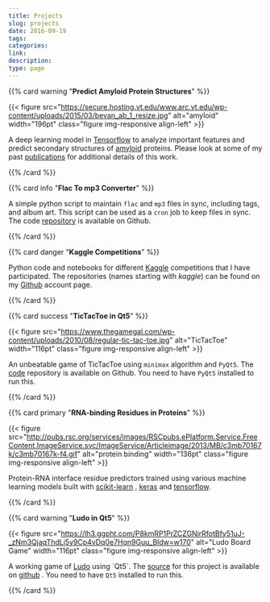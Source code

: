 ```yaml
---
title: Projects
slug: projects
date: 2016-09-19
tags:
categories:
link:
description:
type: page
---
```


{{% card warning "**Predict Amyloid Protein Structures**" %}}

{{< figure src="https://secure.hosting.vt.edu/www.arc.vt.edu/wp-content/uploads/2015/03/bevan_ab_1_resize.jpg" alt="amyloid" width="196pt" class="figure img-responsive align-left" >}}

A deep learning model in [Tensorflow](https://www.tensorflow.org/) to
analyze important features and predict secondary structures of
[amyloid](https://en.wikipedia.org/wiki/Amyloid) proteins. Please look
at some of my past
[publications](https://scholar.google.com/citations?user=rSMYeYEAAAAJ&hl=en)
for additional details of this work.

{{% /card %}}
<br>

{{% card info "**Flac To mp3 Converter**" %}}

A simple python script to maintain `flac` and `mp3` files in sync, including
tags, and album art. This script can be used as a `cron` job to keep files
in sync. The code
[repository](https://github.com/sadanand-singh/flac2mp3) is available on
Github.

{{% /card %}}
<br>

{{% card danger "**Kaggle Competitions**" %}}

Python code and notebooks for different
[Kaggle](https://www.kaggle.com/) competitions that I have participated.
The repositories (names starting with *kaggle*) can be found on my
[Github](https://github.com/sadanand-singh/) account page.

{{% /card %}}
<br>

{{% card success "**TicTacToe in Qt5**" %}}

{{< figure src="https://www.thegamegal.com/wp-content/uploads/2010/08/regular-tic-tac-toe.jpg" alt="TicTacToe" width="116pt" class="figure img-responsive align-left" >}}

An unbeatable game of TicTacToe using `minimax` algorithm and `PyQt5`. The
[code](https://github.com/sadanand-singh/TicTacToe) repository is
available on Github. You need to have `PyQt5` installed to run this.

{{% /card %}}
<br>

{{% card primary "**RNA-binding Residues in Proteins**" %}}

{{< figure src="http://pubs.rsc.org/services/images/RSCpubs.ePlatform.Service.FreeContent.ImageService.svc/ImageService/Articleimage/2013/MB/c3mb70167k/c3mb70167k-f4.gif" alt="protein binding" width="136pt" class="figure img-responsive align-left" >}}

Protein-RNA interface residue predictors trained using various machine
learning models built with
[scikit-learn](http://scikit-learn.org/stable/) ,
[keras](https://keras.io/) and [tensorflow](https://www.tensorflow.org/).

{{% /card %}}
<br>

{{% card warning "**Ludo in Qt5**" %}}

{{< figure src="https://lh3.ggpht.com/P8kmRP1PrZCZGNjrRfotBfy51uJ-_zNm3QjaqThdLj5y9Cp4vDq0e7Hqn9Guu_BIdw=w170" alt="Ludo Board Game" width="116pt" class="figure img-responsive align-left" >}}

A working game of
[Ludo](https://en.wikipedia.org/wiki/Ludo_(board_game)) using `Qt5`. The
[source] for this project is available on [github][source] . You need
to have `Qt5` installed to run this.

[source]: https://github.com/sadanand-singh/ludoGame

{{% /card %}}
